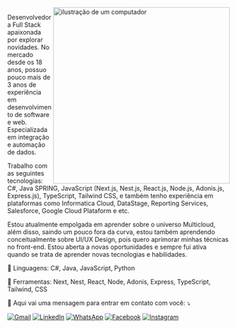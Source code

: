 <img src="https://raw.githubusercontent.com/MicaelliMedeiros/micaellimedeiros/master/image/computer-illustration.png" alt="ilustração de um computador" min-width="400px" max-width="400px" width="400px" align="right">

<p align="left"> 
Desenvolvedora Full Stack apaixonada por explorar novidades. No mercado desde os 18 anos, possuo pouco mais de 3 anos de experiência em desenvolvimento de software e web. Especializada em integração e automação de dados.

Trabalho com as seguintes tecnologias: 
C#, Java SPRING, JavaScript (Next.js, Nest.js, React.js, Node.js, Adonis.js, Express.js), TypeScript, Tailwind CSS, e também tenho experiência em plataformas como Informatica Cloud, DataStage, Reporting Services, Salesforce, Google Cloud Plataform e etc. 

Estou atualmente empolgada em aprender sobre o universo Multicloud, além disso, saindo um pouco fora da curva, estou também aprendendo conceitualmente sobre UI/UX Design, pois quero aprimorar minhas técnicas no front-end.
Estou aberta a novas oportunidades e sempre fui ativa quando se trata de aprender novas tecnologias e habilidades.
</p>

<p align="left">
  🦄 Linguagens: C#, Java, JavaScript, Python
</p>

<p align="left">
  💼 Ferramentas: Next, Nest, React, Node, Adonis, Express, TypeScript, Tailwind, CSS
</p>

<p align="left">
  💌 Aqui vai uma mensagem para entrar em contato com você: ⤵️
</p>

<p align="left">
  <a href="#" title="Gmail">
  <img src="https://img.shields.io/badge/-Gmail-FF0000?style=flat-square&labelColor=FF0000&logo=gmail&logoColor=white&link=LINK-DO-SEU-GMAIL" alt="Gmail"/></a>
  <a href="#" title="LinkedIn">
  <img src="https://img.shields.io/badge/-Linkedin-0e76a8?style=flat-square&logo=Linkedin&logoColor=white&link=LINK-DO-SEU-LINKEDIN" alt="LinkedIn"/></a>
  <a href="#" title="WhatsApp">
  <img src="https://img.shields.io/badge/-WhatsApp-25d366?style=flat-square&labelColor=25d366&logo=whatsapp&logoColor=white&link=API-DO-SEU-WHATSAPP" alt="WhatsApp"/></a>
  <a href="#" title="Facebook">
  <img src="https://img.shields.io/badge/-Facebook-3b5998?style=flat-square&labelColor=3b5998&logo=facebook&logoColor=white&link=LINK-DO-SEU-FACEBOOK" alt="Facebook"/></a>
  <a href="#" title="Instagram">
  <img src="https://img.shields.io/badge/-Instagram-DF0174?style=flat-square&labelColor=DF0174&logo=instagram&logoColor=white&link=LINK-DO-SEU-INSTAGRAM" alt="Instagram"/></a>
</p>

